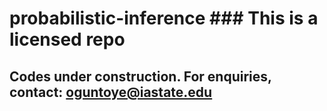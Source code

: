 # probabilistic-inference ### This is a licensed repo

## Codes under construction. For enquiries, contact: oguntoye@iastate.edu
